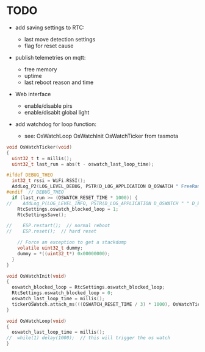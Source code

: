 TODO
====
* add saving settings to RTC:
    * last move detection settings
    * flag for reset cause 

* publish telemetries on mqtt:
    * free memory
    * uptime
    * last reboot reason and time

* Web interface
    * enable/disable pirs
    * enable/disablt global light

* add watchdog for loop function:
    * see: OsWatchLoop OsWatchInit OsWatchTicker from tasmota
``` C
void OsWatchTicker(void)
{
  uint32_t t = millis();
  uint32_t last_run = abs(t - oswatch_last_loop_time);

#ifdef DEBUG_THEO
  int32_t rssi = WiFi.RSSI();
  AddLog_P2(LOG_LEVEL_DEBUG, PSTR(D_LOG_APPLICATION D_OSWATCH " FreeRam %d, rssi %d %% (%d dBm), last_run %d"), ESP_getFreeHeap(), WifiGetRssiAsQuality(rssi), rssi, last_run);
#endif  // DEBUG_THEO
  if (last_run >= (OSWATCH_RESET_TIME * 1000)) {
//    AddLog_P(LOG_LEVEL_INFO, PSTR(D_LOG_APPLICATION D_OSWATCH " " D_BLOCKED_LOOP ". " D_RESTARTING));  // Save iram space
    RtcSettings.oswatch_blocked_loop = 1;
    RtcSettingsSave();

//    ESP.restart();  // normal reboot
//    ESP.reset();  // hard reset

    // Force an exception to get a stackdump
    volatile uint32_t dummy;
    dummy = *((uint32_t*) 0x00000000);
  }
}

void OsWatchInit(void)
{
  oswatch_blocked_loop = RtcSettings.oswatch_blocked_loop;
  RtcSettings.oswatch_blocked_loop = 0;
  oswatch_last_loop_time = millis();
  tickerOSWatch.attach_ms(((OSWATCH_RESET_TIME / 3) * 1000), OsWatchTicker);
}

void OsWatchLoop(void)
{
  oswatch_last_loop_time = millis();
//  while(1) delay(1000);  // this will trigger the os watch
}
```